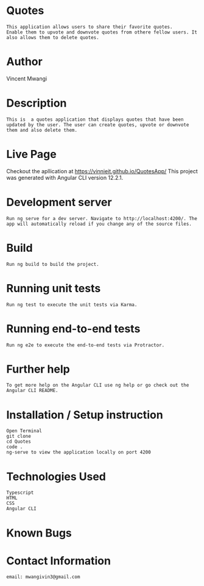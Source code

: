 # Quotes
    This application allows users to share their favorite quotes. 
    Enable them to upvote and downvote quotes from othere fellow users. It also allows them to delete quotes.

# Author
 Vincent Mwangi

# Description
    This is  a quotes application that displays quotes that have been updated by the user. The user can create quotes, upvote or downvote them and also delete them.

# Live Page
Checkout the apllication at  https://vinnieit.github.io/QuotesApp/
This project was generated with Angular CLI version 12.2.1.

# Development server
    Run ng serve for a dev server. Navigate to http://localhost:4200/. The app will automatically reload if you change any of the source files.


# Build
    Run ng build to build the project. 
# Running unit tests
    Run ng test to execute the unit tests via Karma.

# Running end-to-end tests
    Run ng e2e to execute the end-to-end tests via Protractor.

# Further help
    To get more help on the Angular CLI use ng help or go check out the Angular CLI README.

# Installation / Setup instruction
    Open Terminal
    git clone 
    cd Quotes
    code . 
    ng-serve to view the application locally on port 4200

# Technologies Used
    Typescript
    HTML
    CSS
    Angular CLI
    
# Known Bugs
    
# Contact Information

    email: mwangivin3@gmail.com
